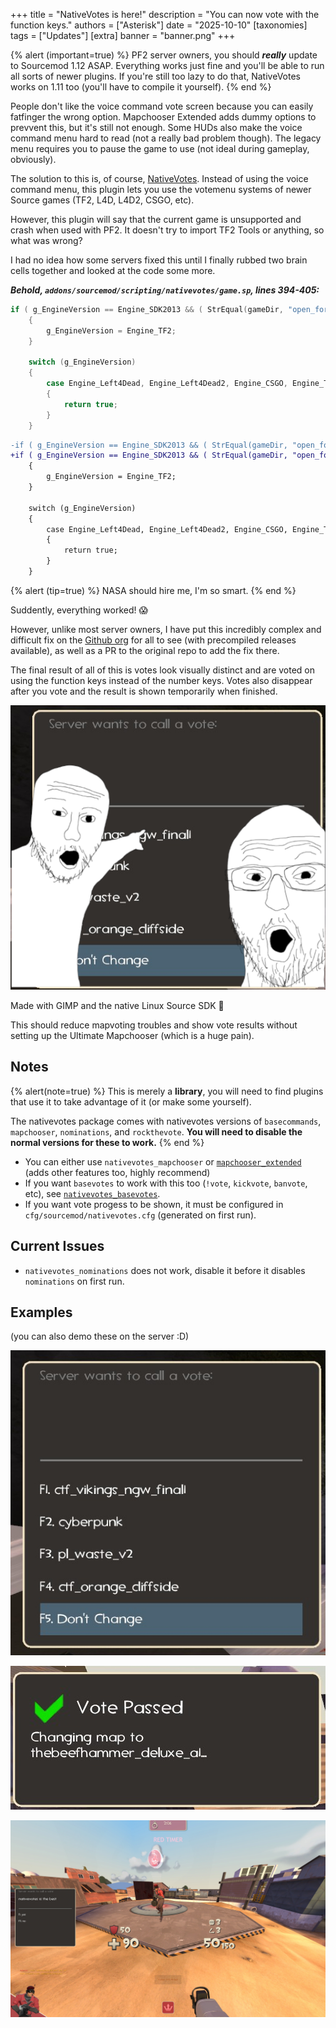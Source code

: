 +++
title = "NativeVotes is here!"
description = "You can now vote with the function keys."
authors = ["Asterisk"]
date = "2025-10-10"
[taxonomies]
tags = ["Updates"]
[extra]
banner = "banner.png"
+++

{% alert (important=true) %}
PF2 server owners, you should **_really_** update to Sourcemod 1.12 ASAP. Everything works just fine and you'll be able to run all sorts of newer plugins. If you're still too lazy to do that, NativeVotes works on 1.11 too (you'll have to compile it yourself).
{% end %}

People don't like the voice command vote screen because you can easily fatfinger the wrong option. Mapchooser Extended adds dummy options to prevvent this, but it's still not enough. Some HUDs also make the voice command menu hard to read (not a really bad problem though). The legacy menu requires you to pause the game to use (not ideal during gameplay, obviously).

The solution to this is, of course, <a href="https://github.com/sapphonie/sourcemod-nativevotes-updated" target="_blank" rel="noopener noreferrer" class="external">NativeVotes</a>. Instead of using the voice command menu, this plugin lets you use the votemenu systems of newer Source games (TF2, L4D, L4D2, CSGO, etc).

However, this plugin will say that the current game is unsupported and crash when used with PF2. It doesn't try to import TF2 Tools or anything, so what was wrong?

I had no idea how some servers fixed this until I finally rubbed two brain cells together and looked at the code some more.

**_Behold, `addons/sourcemod/scripting/nativevotes/game.sp`, lines 394-405:_**

```c
if ( g_EngineVersion == Engine_SDK2013 && ( StrEqual(gameDir, "open_fortress") || StrEqual(gameDir, "tf2classic") ) )
	{
		g_EngineVersion = Engine_TF2;
	}

	switch (g_EngineVersion)
	{
		case Engine_Left4Dead, Engine_Left4Dead2, Engine_CSGO, Engine_TF2:
		{
			return true;
		}
	}
```

```diff
-if ( g_EngineVersion == Engine_SDK2013 && ( StrEqual(gameDir, "open_fortress") || StrEqual(gameDir, "tf2classic") ) )
+if ( g_EngineVersion == Engine_SDK2013 && ( StrEqual(gameDir, "open_fortress") || StrEqual(gameDir, "tf2classic") || StrEqual(gameDir, "pf2") ) )
	{
		g_EngineVersion = Engine_TF2;
	}

	switch (g_EngineVersion)
	{
		case Engine_Left4Dead, Engine_Left4Dead2, Engine_CSGO, Engine_TF2:
		{
			return true;
		}
	}
```

{% alert (tip=true) %}
NASA should hire me, I'm so smart.
{% end %}

Suddently, everything worked! 😱

However, unlike most server owners, I have put this incredibly complex and difficult fix on the <a href="https://github.com/CaltropNetwork/sourcemod-nativevotes-updated" target="_blank" rel="noopener noreferrer" class="external">Github org</a> for all to see (with precompiled releases available), as well as a PR to the original repo to add the fix there.

The final result of all of this is votes look visually distinct and are voted on using the function keys instead of the number keys. Votes also disappear after you vote and the result is shown temporarily when finished.

![Two soyjacks pointing at a TF2-style vote screen behind them](banner.png#no-hover)

<figcaption>Made with GIMP and the native Linux Source SDK 🐧</figcaption>

This should reduce mapvoting troubles and show vote results without setting up the Ultimate Mapchooser (which is a huge pain).

## Notes

{% alert(note=true) %}
This is merely a **library**, you will need to find plugins that use it to take advantage of it (or make some yourself).

The nativevotes package comes with nativevotes versions of `basecommands`, `mapchooser`, `nominations`, and `rockthevote`. **You will need to disable the normal versions for these to work.**
{% end %}

- You can either use `nativevotes_mapchooser` or <a href="https://forums.alliedmods.net/showthread.php?t=156974" target="_blank" rel="noopener noreferrer" class="external">`mapchooser_extended`</a> (adds other features too, highly recommend)
- If you want `basevotes` to work with this too (`!vote`, `kickvote`, `banvote`, etc), see <a href="https://forums.alliedmods.net/showpost.php?p=2113432&postcount=2" target="_blank" rel="noopener noreferrer" class="external">`nativevotes_basevotes`</a>.
- If you want vote progess to be shown, it must be configured in `cfg/sourcemod/nativevotes.cfg` (generated on first run).

## Current Issues

- `nativevotes_nominations` does not work, disable it before it disables `nominations` on first run.

## Examples

(you can also demo these on the server :D)

![The above image without the soyjacks](mapvote.jpg#no-hover)

!["VOTE PASSED: changing map to thebeefhammer_deluxe_a1..."](mapvote_success.jpg#no-hover)

!["Nativevotes is the best: yes/no" with a vote progress hintbox at the bottom. A red Scout and the map garbage_day can also be seen.](basicvote.jpg#no-hover)
